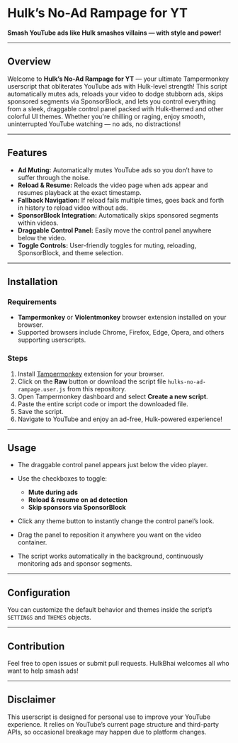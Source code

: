 # Hulk’s No-Ad Rampage for YT

**Smash YouTube ads like Hulk smashes villains — with style and power!**

---

## Overview

Welcome to **Hulk’s No-Ad Rampage for YT** — your ultimate Tampermonkey userscript that obliterates YouTube ads with Hulk-level strength! This script automatically mutes ads, reloads your video to dodge stubborn ads, skips sponsored segments via SponsorBlock, and lets you control everything from a sleek, draggable control panel packed with Hulk-themed and other colorful UI themes. Whether you're chilling or raging, enjoy smooth, uninterrupted YouTube watching — no ads, no distractions!

---

## Features

* **Ad Muting:** Automatically mutes YouTube ads so you don’t have to suffer through the noise.
* **Reload & Resume:** Reloads the video page when ads appear and resumes playback at the exact timestamp.
* **Fallback Navigation:** If reload fails multiple times, goes back and forth in history to reload video without ads.
* **SponsorBlock Integration:** Automatically skips sponsored segments within videos.
* **Draggable Control Panel:** Easily move the control panel anywhere below the video.
* **Toggle Controls:** User-friendly toggles for muting, reloading, SponsorBlock, and theme selection.
---

## Installation

### Requirements

* **Tampermonkey** or **Violentmonkey** browser extension installed on your browser.
* Supported browsers include Chrome, Firefox, Edge, Opera, and others supporting userscripts.

### Steps

1. Install [Tampermonkey](https://www.tampermonkey.net/) extension for your browser.
2. Click on the **Raw** button or download the script file `hulks-no-ad-rampage.user.js` from this repository.
3. Open Tampermonkey dashboard and select **Create a new script**.
4. Paste the entire script code or import the downloaded file.
5. Save the script.
6. Navigate to YouTube and enjoy an ad-free, Hulk-powered experience!

---

## Usage

* The draggable control panel appears just below the video player.
* Use the checkboxes to toggle:

  * **Mute during ads**
  * **Reload & resume on ad detection**
  * **Skip sponsors via SponsorBlock**
* Click any theme button to instantly change the control panel’s look.
* Drag the panel to reposition it anywhere you want on the video container.
* The script works automatically in the background, continuously monitoring ads and sponsor segments.

---

## Configuration

You can customize the default behavior and themes inside the script’s `SETTINGS` and `THEMES` objects.

---

## Contribution

Feel free to open issues or submit pull requests. HulkBhai welcomes all who want to help smash ads!

---

## Disclaimer

This userscript is designed for personal use to improve your YouTube experience. It relies on YouTube’s current page structure and third-party APIs, so occasional breakage may happen due to platform changes.
